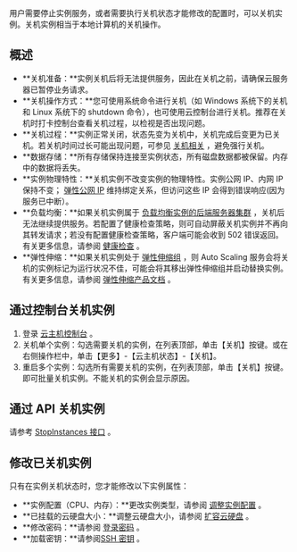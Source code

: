 用户需要停止实例服务，或者需要执行关机状态才能修改的配置时，可以关机实例。关机实例相当于本地计算机的关机操作。

## 概述
 - **关机准备：**实例关机后将无法提供服务，因此在关机之前，请确保云服务器已暂停业务请求。
 - **关机操作方式：**您可使用系统命令进行关机（如 Windows 系统下的关机 和 Linux 系统下的 shutdown 命令），也可使用云控制台进行关机。推荐在关机时打卡控制台查看关机过程，以检视是否出现问题。
 - **关机过程：**实例正常关闭，状态先变为关机中，关机完成后变更为已关机。若关机时间过长可能出现问题，可参见  [关机相关](/doc/product/213/2917) ，避免强行关机。
 - **数据存储：**所有存储保持连接至实例状态，所有磁盘数据都被保留。内存中的数据将丢失。
 - **实例物理特性：**关机实例不改变实例的物理特性。实例公网 IP、内网 IP 保持不变； [弹性公网 IP](/doc/product/213/5733) 维持绑定关系，但访问这些 IP 会得到错误响应(因为服务已中断）。
 - **负载均衡：**如果关机实例属于 [负载均衡实例的后端服务器集群](/doc/product/214/6095) ，关机后无法继续提供服务。若配置了健康检查策略，则可自动屏蔽关机实例并不再向其转发请求；若没有配置健康检查策略，客户端可能会收到 502 错误返回。有关更多信息，请参阅 [健康检查](/doc/product/214/3394) 。
 - **弹性伸缩：**如果关机实例处于 [弹性伸缩组](/doc/product/377/3590) ，则 Auto Scaling 服务会将关机的实例标记为运行状况不佳，可能会将其移出弹性伸缩组并启动替换实例。有关更多信息，请参阅 [弹性伸缩产品文档](/doc/product/377) 。

## 通过控制台关机实例
 1. 登录 [云主机控制台](https://console.tce.fsphere.cn/cvm/) 。
 2. 关机单个实例：勾选需要关机的实例，在列表顶部，单击【关机】按键。或在右侧操作栏中，单击【更多】-【云主机状态】-【关机】。
 3. 重启多个实例：勾选所有需要关机的实例，在列表顶部，单击【关机】按键。即可批量关机实例。不能关机的实例会显示原因。

## 通过 API 关机实例
请参考 [StopInstances 接口](/doc/product/213/9383) 。

## 修改已关机实例
只有在实例关机状态时，您才能修改以下实例属性：
- **实例配置（CPU、内存）：**更改实例类型，请参阅 [调整实例配置](/doc/product/213/5730) 。
- **已挂载的云硬盘大小：**调整云硬盘大小，请参阅 [扩容云硬盘](/doc/product/362/5747) 。
- **修改密码：**请参阅 [登录密码](/doc/product/213/6093) 。
- **加载密钥：**请参阅[SSH 密钥](/doc/product/213/6092) 。

